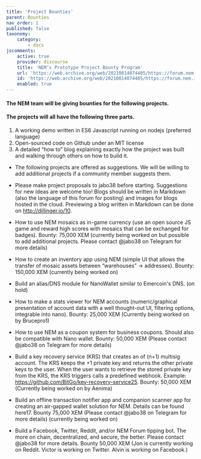 ```yaml
---
title: 'Project Bounties'
parent: Bounties
nav_order: 1
published: false
taxonomy:
    category:
        - docs
jscomments:
    active: true
    provider: discourse
    title: 'NEM’s Prototype Project Bounty Program'
    url: 'https://web.archive.org/web/20210814074405/https://forum.nem.io/t/nem-s-prototype-project-bounty-program/2822'
    id: 'https://web.archive.org/web/20210814074405/https://forum.nem.io/t/nem-s-prototype-project-bounty-program/2822'
    enabled: true
---
```


#### The NEM team will be giving bounties for the following projects. 
#### The projects will all have the following three parts.

1. A working demo written in ES6 Javascript running on nodejs (preferred language)
2. Open-sourced code on Github under an MIT license
3. A detailed “how to” blog explaining exactly how the project was built and walking through others on how to build it.

* The following projects are offered as suggestions. We will be willing to add additional projects if a community member suggests them.

* Please make project proposals to jabo38 before starting. Suggestions for new ideas are welcome too! Blogs should be written in Markdown (also the language of this forum for posting) and images for blogs hosted in the cloud. Previewing a blog written in Markdown can be done on http://dillinger.io/10.

* How to use NEM mosaics as in-game currency (use an open source JS game and reward high scores with mosaics that can be exchanged for badges). Bounty: 75,000 XEM (currently being worked on but possible to add additional projects. Please contact @jabo38 on Telegram for more details)

* How to create an inventory app using NEM (simple UI that allows the transfer of mosaic assets between “warehouses” -> addresses). Bounty: 150,000 XEM (currently being worked on)

* Build an alias/DNS module for NanoWallet similar to Emercoin's DNS. (on hold)

* How to make a stats viewer for NEM accounts (numeric/graphical presentation of account data with a well thought-out UI, filtering options, integrable into nano). Bounty: 25,000 XEM (Currently being worked on by Brucepro1)

* How to use NEM as a coupon system for business coupons. Should also be compatible with Nano wallet. Bounty: 50,000 XEM (Please contact @jabo38 on Telegram for more details)

* Build a key recovery service (KRS) that creates an of (n+1) multisig account. The KRS keeps the +1 private key and returns the other private keys to the user. When the user wants to retrieve the stored private key from the KRS, the KRS triggers calls a predefined webhook. Example: https://github.com/BitGo/key-recovery-service25. Bounty: 50,000 XEM (Currently being worked on by Aenima)

* Build an offline transaction notifier app and companion scanner app for creating an air-gapped wallet solution for NEM. Details can be found here17. Bounty 75,000 XEM (Please contact @jabo38 on Telegram for more details) (currently being worked on)

* Build a Facebook, Twitter, Reddit, and/or NEM Forum tipping bot. The more on chain, decentralized, and secure, the better. Please contact @jabo38 for more details. Bounty 50,000 XEM (Jon is currently working on Reddit. Victor is working on Twitter. Alvin is working on Facebook.)
